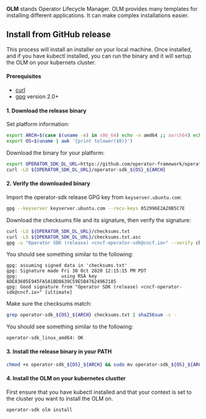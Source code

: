 
**OLM** stands Operator Lifecycle Manager. 
OLM provides many templates for installing different applications. It can make complex installations easier.

## Install from GitHub release[](https://sdk.operatorframework.io/docs/installation/#install-from-github-release)

This process will install an installer on your local machine. Once installed, and if you have kubectl installed, you can run the binary and it will sertup the OLM on your kubernets cluster.

#### Prerequisites[](https://sdk.operatorframework.io/docs/installation/#prerequisites)

-   [curl](https://curl.haxx.se/)
-   [gpg](https://gnupg.org/) version 2.0+

#### 1. Download the release binary[](https://sdk.operatorframework.io/docs/installation/#1-download-the-release-binary)

Set platform information:

```sh
export ARCH=$(case $(uname -m) in x86_64) echo -n amd64 ;; aarch64) echo -n arm64 ;; *) echo -n $(uname -m) ;; esac)
export OS=$(uname | awk '{print tolower($0)}')
```

Download the binary for your platform:

```sh
export OPERATOR_SDK_DL_URL=https://github.com/operator-framework/operator-sdk/releases/download/v1.27.0
curl -LO ${OPERATOR_SDK_DL_URL}/operator-sdk_${OS}_${ARCH}
```

#### 2. Verify the downloaded binary[](https://sdk.operatorframework.io/docs/installation/#2-verify-the-downloaded-binary)

Import the operator-sdk release GPG key from `keyserver.ubuntu.com`:

```sh
gpg --keyserver keyserver.ubuntu.com --recv-keys 052996E2A20B5C7E
```

Download the checksums file and its signature, then verify the signature:

```sh
curl -LO ${OPERATOR_SDK_DL_URL}/checksums.txt
curl -LO ${OPERATOR_SDK_DL_URL}/checksums.txt.asc
gpg -u "Operator SDK (release) <cncf-operator-sdk@cncf.io>" --verify checksums.txt.asc
```

You should see something similar to the following:

```console
gpg: assuming signed data in 'checksums.txt'
gpg: Signature made Fri 30 Oct 2020 12:15:15 PM PDT
gpg:                using RSA key ADE83605E945FA5A1BD8639C59E5B47624962185
gpg: Good signature from "Operator SDK (release) <cncf-operator-sdk@cncf.io>" [ultimate]
```

Make sure the checksums match:

```sh
grep operator-sdk_${OS}_${ARCH} checksums.txt | sha256sum -c -
```

You should see something similar to the following:

```console
operator-sdk_linux_amd64: OK
```

#### 3. Install the release binary in your PATH[](https://sdk.operatorframework.io/docs/installation/#3-install-the-release-binary-in-your-path)

```sh
chmod +x operator-sdk_${OS}_${ARCH} && sudo mv operator-sdk_${OS}_${ARCH} /usr/local/bin/operator-sdk
```

#### 4. Install the OLM on your kubernetes clustter 
First ensure that you have kubectl installed and that your context is set to the cluster you want to install the OLM on.

```sh
operator-sdk olm install
```

